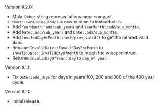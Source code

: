 Version 0.2.0:
  * Make `Debug` string representations more compact.
  * `Month::wrapping_add/sub` now take an `i8` instead of `u8`.
  * Add `YearMonth::add/sub_years` and `YearMonth::add/sub_months`.
  * Add `Date::add/sub_years` and `Date::add/sub_months`.
  * Add `InvalidDayOfMonth::next/prev_valid()` to get the nearest valid date.
  * Rename `InvalidDate::InvalidDayForMonth` to `InvalidDate::InvalidDayOfMonth` to match the wrapped struct.
  * Rename `InvalidDayOfYear::day` to `day_of year`.

Version 0.1.1:
  * Fix `Date::add_days` for days in years 100, 200 and 300 of the 400 year cycle.

Version 0.1.0:
  * Initial release.
